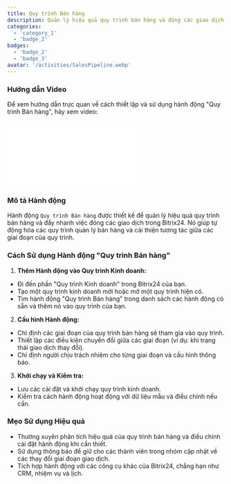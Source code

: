 ```yaml
---
title: Quy trình Bán hàng
description: Quản lý hiệu quả quy trình bán hàng và đóng các giao dịch nhanh hơn.
categories:
  - 'category_1'
  - 'badge_2'
badges:
  - 'badge_2'
  - 'badge_3'
avatar: '/activities/SalesPipeline.webp'
---
```

### Hướng dẫn Video

Để xem hướng dẫn trực quan về cách thiết lập và sử dụng hành động "Quy trình Bán hàng", hãy xem video:

<iframe
  class="aspect-video w-full mb-2 "
  src="//www.youtube.com/embed/OyzJd8BcTfY?feature=oembed&rel=0"
  frameborder="0"
  allow="accelerometer; autoplay; encrypted-media; gyroscope"
  allowfullscreen>
</iframe>

### Mô tả Hành động

Hành động `Quy trình Bán hàng` được thiết kế để quản lý hiệu quả quy trình bán hàng và đẩy nhanh việc đóng các giao dịch trong Bitrix24. Nó giúp tự động hóa các quy trình quản lý bán hàng và cải thiện tương tác giữa các giai đoạn của quy trình.

### Cách Sử dụng Hành động "Quy trình Bán hàng"

1. **Thêm Hành động vào Quy trình Kinh doanh:**
  - Đi đến phần "Quy trình Kinh doanh" trong Bitrix24 của bạn.
  - Tạo một quy trình kinh doanh mới hoặc mở một quy trình hiện có.
  - Tìm hành động "Quy trình Bán hàng" trong danh sách các hành động có sẵn và thêm nó vào quy trình của bạn.

2. **Cấu hình Hành động:**
  - Chỉ định các giai đoạn của quy trình bán hàng sẽ tham gia vào quy trình.
  - Thiết lập các điều kiện chuyển đổi giữa các giai đoạn (ví dụ: khi trạng thái giao dịch thay đổi).
  - Chỉ định người chịu trách nhiệm cho từng giai đoạn và cấu hình thông báo.

3. **Khởi chạy và Kiểm tra:**
  - Lưu các cài đặt và khởi chạy quy trình kinh doanh.
  - Kiểm tra cách hành động hoạt động với dữ liệu mẫu và điều chỉnh nếu cần.

### Mẹo Sử dụng Hiệu quả

- Thường xuyên phân tích hiệu quả của quy trình bán hàng và điều chỉnh cài đặt hành động khi cần thiết.
- Sử dụng thông báo để giữ cho các thành viên trong nhóm cập nhật về các thay đổi giai đoạn giao dịch.
- Tích hợp hành động với các công cụ khác của Bitrix24, chẳng hạn như CRM, nhiệm vụ và lịch.